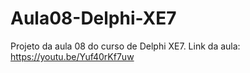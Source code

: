 # Aula08-Delphi-XE7
Projeto da aula 08 do curso de Delphi XE7. Link da aula: https://youtu.be/Yuf40rKf7uw
